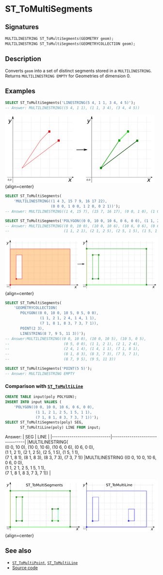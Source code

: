 # ST_ToMultiSegments

## Signatures

```sql
MULTILINESTRING ST_ToMultiSegments(GEOMETRY geom);
MULTILINESTRING ST_ToMultiSegments(GEOMETRYCOLLECTION geom);
```

## Description

Converts `geom` into a set of distinct segments stored in a `MULTILINESTRING`.
Returns `MULTILINESTRING EMPTY` for Geometries of dimension 0.

## Examples

```sql
SELECT ST_ToMultiSegments('LINESTRING(5 4, 1 1, 3 4, 4 5)');
-- Answer: MULTILINESTRING((5 4, 1 1), (1 1, 3 4), (3 4, 4 5))
```

![](./ST_ToMultiSegments1.png){align=center}

```sql
SELECT ST_ToMultiSegments(
    'MULTILINESTRING((1 4 3, 15 7 9, 16 17 22),
                     (0 0 0, 1 0 0, 1 2 0, 0 2 1))');
-- Answer: MULTILINESTRING((1 4, 15 7), (15 7, 16 17), (0 0, 1 0), (1 0, 1 2), (1 2, 0 2))
```

```sql
SELECT ST_ToMultiSegments('POLYGON((0 0, 10 0, 10 6, 0 6, 0 0), (1 1, 2 1, 2 5, 1 5, 1 1))');
-- Answer: MULTILINESTRING((0 0, 10 0), (10 0, 10 6), (10 6, 0 6), (0 6, 0 0), 
--                         (1 1, 2 1), (2 1, 2 5), (2 5, 1 5), (1 5, 1 1))
```

![](./ST_ToMultiSegments2.png){align=center}

```sql
SELECT ST_ToMultiSegments(
    'GEOMETRYCOLLECTION(
       POLYGON((0 0, 10 0, 10 5, 0 5, 0 0),
                (1 1, 2 1, 2 4, 1 4, 1 1),
                (7 1, 8 1, 8 3, 7 3, 7 1)),
       POINT(2 3),
       LINESTRING(8 7, 9 5, 11 3))');
-- Answer:MULTILINESTRING((0 0, 10 0), (10 0, 10 5), (10 5, 0 5),
--                         (0 5, 0 0), (1 1, 2 1), (2 1, 2 4),
--                         (2 4, 1 4), (1 4, 1 1), (7 1, 8 1),
--                         (8 1, 8 3), (8 3, 7 3), (7 3, 7 1),
--                         (8 7, 9 5), (9 5, 11 3))
```

```sql
SELECT ST_ToMultiSegments('POINT(5 5)');
-- Answer: MULTILINESTRING EMPTY
```

### Comparison with [`ST_ToMultiLine`](../ST_ToMultiLine)

```sql
CREATE TABLE input(poly POLYGON);
INSERT INTO input VALUES (
    'POLYGON((0 0, 10 0, 10 6, 0 6, 0 0),
              (1 1, 2 1, 2 5, 1 5, 1 1),
              (7 1, 8 1, 8 3, 7 3, 7 1))');
SELECT ST_ToMultiSegments(poly) SEG,
       ST_ToMultiLine(poly) LINE FROM input;
```

Answer:
|              SEG             |               LINE              |
|------------------------------|---------------------------------|
|MULTILINESTRING(<br>(0 0, 10 0), (10 0, 10 6), (10 6, 0 6), (0 6, 0 0),<br> (1 1, 2 1), (2 1, 2 5), (2 5, 1 5), (1 5, 1 1),<br> (7 1, 8 1), (8 1, 8 3), (8 3, 7 3), (7 3, 7 1)) |MULTILINESTRING ((0 0, 10 0, 10 6, 0 6, 0 0),<br> (1 1, 2 1, 2 5, 1 5, 1 1),<br> (7 1, 8 1, 8 3, 7 3, 7 1)) |

![](./ST_ToMultiSegments3.png){align=center}

## See also

* [`ST_ToMultiPoint`](../ST_ToMultiPoint), [`ST_ToMultiLine`](../ST_ToMultiLine)
* <a href="https://github.com/orbisgis/h2gis/blob/master/h2gis-functions/src/main/java/org/h2gis/functions/spatial/convert/ST_ToMultiSegments.java" target="_blank">Source code</a>
